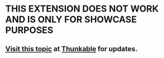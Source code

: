 # THIS EXTENSION DOES NOT WORK AND IS ONLY FOR SHOWCASE PURPOSES

## [Visit this topic](https://community.thunkable.com/t/extension-for-wolfram-alpha-beta/5081) at [Thunkable](http:/thunkable.com) for updates.